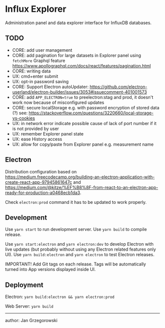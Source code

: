 Influx Explorer
===

Administration panel and data explorer interface for InfluxDB databases.

## TODO

- CORE: add user management
- CORE: add pagination for large datasets in Explorer panel using `fetchMore` Graphql feature https://www.apollographql.com/docs/react/features/pagination.html
- CORE: writing data
- UX: cmd+enter submit
- UX: opt-in password saving
- CORE: Support Electron autoUpdater: https://github.com/electron-userland/electron-builder/issues/3053#issuecomment-401001573
- CORE: add `APP_ELECTRON=true` to preelectron:stag and prod, it doesn't work now because of misconfigured updates
- CORE: secure localStorage e.g. with password encryption of stored data (?) see: https://stackoverflow.com/questions/3220660/local-storage-vs-cookies
- UX: in network error indicate possible cause of lack of port number if it is not provided by user
- UX: remember Explorer panel state
- UX: ease History access
- UX: allow for copy/paste from Explorer panel e.g. measurement name

## Electron

Distribution configuration based on https://medium.freecodecamp.org/building-an-electron-application-with-create-react-app-97945861647c and https://medium.com/@kitze/%EF%B8%8F-from-react-to-an-electron-app-ready-for-production-a0468ecb1da3.

Check `electron:prod` command it has to be updated to work properly.

## Development

Use `yarn start` to run development server.
Use `yarn build` to compile release.

Use `yarn start:electron` and `yarn electron:dev` to develop Electron with live updates (but probably without using any Electron related features only UI).
Use `yarn build:electron` and `yarn electron` to test Electron releases.

IMPORTANT! Add Git tags on each release. Tags will be automatically turned into App versions displayed inside UI.

## Deployment

Electron: `yarn build:electron && yarn electron:prod`

Web Server: `yarn build`

---
author: Jan Grzegorowski
